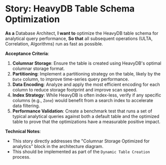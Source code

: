 # Story: HeavyDB Table Schema Optimization

**As a** Database Architect,
**I want to** optimize the HeavyDB table schema for analytical query performance,
**So that** all subsequent operations (ULTA, Correlation, Algorithms) run as fast as possible.

**Acceptance Criteria**:

1.  **Columnar Storage**: Ensure the table is created using HeavyDB's optimal columnar storage format.
2.  **Partitioning**: Implement a partitioning strategy on the table, likely by the `Date` column, to improve time-series query performance.
3.  **Data Encoding**: Analyze and apply the most efficient encoding for each column to reduce storage footprint and improve scan speed.
4.  **Index Strategy**: While HeavyDB is often index-less, verify if any specific columns (e.g., `Zone`) would benefit from a search index to accelerate data filtering.
5.  **Performance Validation**: Create a benchmark test that runs a set of typical analytical queries against both a default table and the optimized table to prove that the optimizations have a measurable positive impact.

**Technical Notes**:
- This story directly addresses the "Columnar Storage Optimized for analytics" block in the architecture diagram.
- This should be implemented as part of the `Dynamic Table Creation` process.

